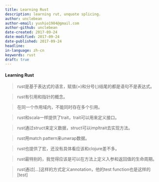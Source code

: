 ```yaml
---
title: Learning Rust
description: learning rut, unquote splicing.
author: unclebean
author-email: yushio1984@gmail.com
author-github: unclebean
date-created: 2017-09-24
date-modified: 2017-09-24
date-published: 2017-09-24
headline:
in-language: zh-cn
keywords: rust
draft: true
---
```


#### Learning Rust

> rust是基于表达式的语言，赋值(=)和分号(;)结尾的都是语句不是表达式。

> rust有引用和指针的概念。

> 在同一个作用域内，不能同时存在多个引用。

> rust和scala一样提供了trait，trait可以用来定义接口。

> rust通过struct来定义数据，struct可以impltrait去实现方法。

> rust用match pattern来unwrap数据。

> rust也提供了宏，还没有具体看应该和clojure差不多。

> rust最特别的，我觉得应该是可以在方法上定义入参和返回值的生命周期。

> rust通过[...]这样的方式定义annotation，他的test function也是这样的[test]